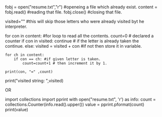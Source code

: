 fobj = open("resume.txt","r") #openeing a file which already exist.
content = fobj.read() #reading that file.
fobj.close() #closing that file.

visited="" #this will skip those letters who were already visited byt he interpreter.

for con in content: #for loop to read all the contents.
    count=0 # declared a counter
    if con in visited:
        continue # if the letter is already taken the continue.
    else:
        visited = visited + con #if not then store it in variable.
        
    for ch in content:
        if con == ch: #if given letter is taken.
            count=count+1 # then increment it by 1.
    
    print(con, "=" ,count)
    
print("visited string: ",visited)

OR

import collections 
import pprint
with open("resume.txt", 'r') as info:
  count = collections.Counter(info.read().upper())
  value = pprint.pformat(count)
print(value)
